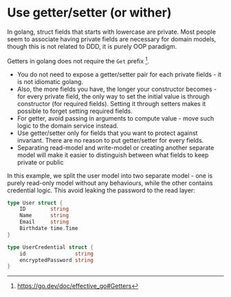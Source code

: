 # Use getter/setter (or wither)

In golang, struct fields that starts with lowercase are private. Most people seem to associate having private fields are necessary for domain models, though this is not related to DDD, it is purely OOP paradigm.

Getters in golang does not require the `Get` prefix [^1].

- You do not need to expose a getter/setter pair for each private fields - it is not idiomatic golang. 
- Also, the more fields you have, the longer your constructor becomes - for every private field, the only way to set the initial value is through constructor (for required fields). Setting it through setters makes it possible to forget setting required fields.
- For getter, avoid passing in arguments to compute value - move such logic to the domain service instead.
- Use getter/setter only for fields that you want to protect against invariant. There are no reason to put getter/setter for every fields.
- Separating read-model and write-model or creating another separate model will make it easier to distinguish between what fields to keep private or public


In this example, we split the user model into two separate model - one is purely read-only model without any behaviours, while the other contains credential logic. This avoid leaking the password to the read layer:
```go
type User struct {
	ID        string
	Name      string
	Email     string
	Birthdate time.Time
}

type UserCredential struct {
	id                string
	encryptedPassword string
}
```

[^1]: https://go.dev/doc/effective_go#Getters
